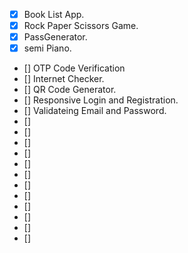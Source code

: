 - [x] Book List App.
- [x] Rock Paper Scissors Game.
- [x] PassGenerator.
- [x] semi Piano.
- [] OTP Code Verification
- [] Internet Checker.
- [] QR Code Generator.
- [] Responsive Login and Registration.
- [] Validateing Email and Password.
- []
- []
- []
- []
- []
- []
- []
- []
- []
- []
- []
- []
